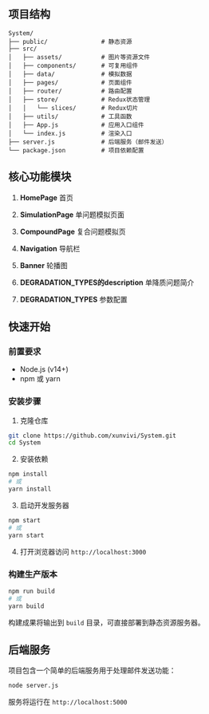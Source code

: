 ## 项目结构

```
System/
├── public/               # 静态资源
├── src/
│   ├── assets/           # 图片等资源文件
│   ├── components/       # 可复用组件
│   ├── data/             # 模拟数据
│   ├── pages/            # 页面组件
│   ├── router/           # 路由配置
│   ├── store/            # Redux状态管理
│   │   └── slices/       # Redux切片
│   ├── utils/            # 工具函数
│   ├── App.js            # 应用入口组件
│   └── index.js          # 渲染入口
├── server.js             # 后端服务（邮件发送）
└── package.json          # 项目依赖配置
```

## 核心功能模块


1. **HomePage**
   首页

2. **SimulationPage**
   单问题模拟页面

3. **CompoundPage**
   复合问题模拟页

4. **Navigation**
   导航栏
   
5. **Banner**
   轮播图
   
6. **DEGRADATION_TYPES的description**
   单降质问题简介

6. **DEGRADATION_TYPES**
   参数配置



## 快速开始

### 前置要求

- Node.js (v14+)
- npm 或 yarn

### 安装步骤

1. 克隆仓库
```bash
git clone https://github.com/xunvivi/System.git
cd System
```

2. 安装依赖
```bash
npm install
# 或
yarn install
```

3. 启动开发服务器
```bash
npm start
# 或
yarn start
```

4. 打开浏览器访问 `http://localhost:3000`

### 构建生产版本

```bash
npm run build
# 或
yarn build
```

构建成果将输出到 `build` 目录，可直接部署到静态资源服务器。

## 后端服务

项目包含一个简单的后端服务用于处理邮件发送功能：

```bash
node server.js
```

服务将运行在 `http://localhost:5000`

